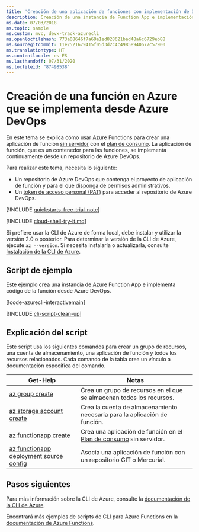 ```yaml
---
title: 'Creación de una aplicación de funciones con implementación de DevOps: CLI de Azure'
description: Creación de una instancia de Function App e implementación de código de función desde Azure DevOps
ms.date: 07/03/2018
ms.topic: sample
ms.custom: mvc, devx-track-azurecli
ms.openlocfilehash: 773a08646f7a69e1ed828621bad48a6c6729eb88
ms.sourcegitcommit: 11e2521679415f05d3d2c4c49858940677c57900
ms.translationtype: HT
ms.contentlocale: es-ES
ms.lasthandoff: 07/31/2020
ms.locfileid: "87498538"
---
```

# <a name="create-a-function-in-azure-that-is-deployed-from-azure-devops"></a>Creación de una función en Azure que se implementa desde Azure DevOps

En este tema se explica cómo usar Azure Functions para crear una aplicación de función [sin servidor](https://azure.microsoft.com/solutions/serverless/) con el [plan de consumo](../functions-scale.md#consumption-plan). La aplicación de función, que es un contenedor para las funciones, se implementa continuamente desde un repositorio de Azure DevOps. 

Para realizar este tema, necesita lo siguiente:

* Un repositorio de Azure DevOps que contenga el proyecto de aplicación de función y para el que disponga de permisos administrativos.
* Un [token de acceso personal (PAT)](/azure/devops/organizations/accounts/use-personal-access-tokens-to-authenticate) para acceder al repositorio de Azure DevOps.

[!INCLUDE [quickstarts-free-trial-note](../../../includes/quickstarts-free-trial-note.md)]

[!INCLUDE [cloud-shell-try-it.md](../../../includes/cloud-shell-try-it.md)]

Si prefiere usar la CLI de Azure de forma local, debe instalar y utilizar la versión 2.0 o posterior. Para determinar la versión de la CLI de Azure, ejecute `az --version`. Si necesita instalarla o actualizarla, consulte [Instalación de la CLI de Azure]( /cli/azure/install-azure-cli). 

## <a name="sample-script"></a>Script de ejemplo

Este ejemplo crea una instancia de Azure Function App e implementa código de la función desde Azure DevOps.

[!code-azurecli-interactive[main](../../../cli_scripts/azure-functions/deploy-function-app-with-function-vsts/deploy-function-app-with-function-vsts.sh?highlight=3-4 "Azure Service")]

[!INCLUDE [cli-script-clean-up](../../../includes/cli-script-clean-up.md)]

## <a name="script-explanation"></a>Explicación del script

Este script usa los siguientes comandos para crear un grupo de recursos, una cuenta de almacenamiento, una aplicación de función y todos los recursos relacionados. Cada comando de la tabla crea un vínculo a documentación específica del comando.

| Get-Help | Notas |
|---|---|
| [az group create](/cli/azure/group#az-group-create) | Crea un grupo de recursos en el que se almacenan todos los recursos. |
| [az storage account create](/cli/azure/storage/account#az-storage-account-create) | Crea la cuenta de almacenamiento necesaria para la aplicación de función. |
| [az functionapp create](/cli/azure/functionapp#az-functionapp-create) | Crea una aplicación de función en el [Plan de consumo](../functions-scale.md#consumption-plan) sin servidor. |
| [az functionapp deployment source config](/cli/azure/functionapp/deployment/source#az-functionapp-deployment-source-config) | Asocia una aplicación de función con un repositorio GIT o Mercurial. |

## <a name="next-steps"></a>Pasos siguientes

Para más información sobre la CLI de Azure, consulte la [documentación de la CLI de Azure](/cli/azure).

Encontrará más ejemplos de scripts de CLI para Azure Functions en la [documentación de Azure Functions](../functions-cli-samples.md).
